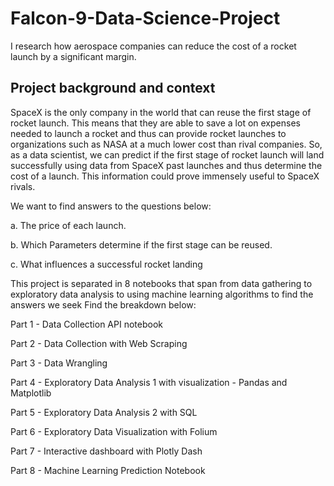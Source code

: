 # Falcon-9-Data-Science-Project
I research how aerospace companies can reduce the cost of a rocket launch by a significant margin. 

## Project background and context
SpaceX is the only company in the world that can reuse the first stage of rocket launch. This means that they are able to save a lot on expenses needed to launch a rocket and
thus can provide rocket launches to organizations such as NASA at a much lower cost than rival companies. So, as a data scientist, we can predict if the first stage of rocket launch will land successfully using data from SpaceX past launches and thus determine the cost of a launch. This information could prove immensely useful to SpaceX rivals.

We want to find answers to the questions below:

 a. The price of each launch.
 
 b. Which Parameters determine if the first stage can be reused.
 
 c. What influences a successful rocket landing

This project is separated in 8 notebooks that span from data gathering to exploratory data analysis to using machine learning algorithms to find the answers we seek
Find the breakdown below:

Part 1 - Data Collection API notebook

Part 2 - Data Collection with Web Scraping

Part 3 - Data Wrangling

Part 4 - Exploratory Data Analysis 1 with visualization - Pandas and Matplotlib

Part 5 - Exploratory Data Analysis 2 with SQL

Part 6 - Exploratory Data Visualization with Folium

Part 7 - Interactive dashboard with Plotly Dash

Part 8 - Machine Learning Prediction Notebook
